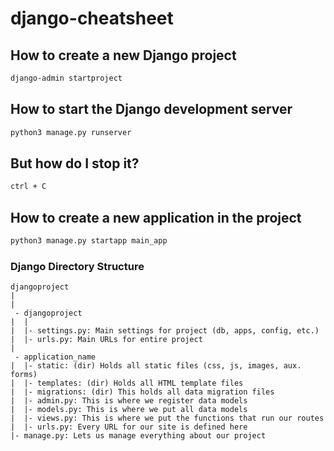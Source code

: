 # django-cheatsheet

## How to create a new Django project
```bash
django-admin startproject
```

## How to start the Django development server
 ```bash
 python3 manage.py runserver
 ```
 
## But how do I stop it? 
```bash
ctrl + C
```
 
 ## How to create a new application in the project
 ```bash
 python3 manage.py startapp main_app
 ```
 
### Django Directory Structure
```
djangoproject
|
|
 - djangoproject
|  |
|  |- settings.py: Main settings for project (db, apps, config, etc.)
|  |- urls.py: Main URLs for entire project
|
 - application_name
|  |- static: (dir) Holds all static files (css, js, images, aux. forms)
|  |- templates: (dir) Holds all HTML template files 
|  |- migrations: (dir) This holds all data migration files
|  |- admin.py: This is where we register data models 
|  |- models.py: This is where we put all data models 
|  |- views.py: This is where we put the functions that run our routes
|  |- urls.py: Every URL for our site is defined here
|- manage.py: Lets us manage everything about our project
```
